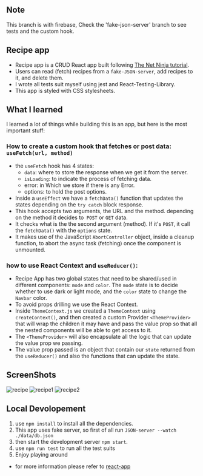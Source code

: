 ## Note
This branch is with firebase, Check the 'fake-json-server' branch to see tests and the custom hook.
## Recipe app
- Recipe app is a CRUD React app built following [The Net Ninja tutorial](https://www.udemy.com/course/build-web-apps-with-react-firebase/).
- Users can read (fetch) recipes from a `fake-JSON-server`, add recipes to it, and delete them.
- I wrote all tests suit myself using jest and React-Testing-Library.
- This app is styled with CSS stylesheets.
## What I learned
I learned a lot of things while building this is an app, but here is the most important stuff:
### How to create a custom hook that fetches or post data: `useFetch(url, method)`
- the `useFetch` hook has 4 states: 
  - `data`: where to store the response when we get it from the server.
  - `isLoading`: to indicate the process of fetching data.
  - error: in Which we store if there is any Error.
  - options: to hold the post options.
- Inside a `useEffect` we have a `fetchData()` function that updates the states depending on the `try catch` block response.
- This hook accepts two arguments, the URL and the method. depending on the method it decides to` POST` or `GET` data.
- It checks what is the the second argument (method). If it's `POST`, it call the `fetchData()` with the `options` state.
- It makes use of the JavaScript `AbortController` object, inside a cleanup function, to abort the async task (fetching) once the component is unmounted.
### how to use React Context and `useReducer()`:
- Recipe App has two global states that need to be shared/used in different components: `mode` and `color`. The `mode` state is to decide whether to use dark or light mode, and the `color` state to change the `Navbar` color.
- To avoid props drilling we use the React Context.
- Inside `ThemeContext.js` we created a `ThemeContext` using `createContext()`, and then created a custom Provider `<ThemeProvider>` that will wrap the children it may have and pass the value prop so that all the nested components will be able to get access to it.
- The `<ThemeProvider>` will also encapsulate all the logic that can update the value prop we passing.
- The value prop passed is an object that contain our `state` returned from the `useReducer()` and also the functions that can update the state.
## ScreenShots
![recipe](https://user-images.githubusercontent.com/85396770/155761231-6df4ab0e-6ee4-44c8-9e2b-af3a80a32da5.PNG)
![recipe1](https://user-images.githubusercontent.com/85396770/155761257-229dea9b-9eb0-4698-8ede-d720f1ace5eb.PNG)
![recipe2](https://user-images.githubusercontent.com/85396770/155761279-e7076d29-1776-4d4b-82e0-9bdcd06b7a9c.PNG)
## Local Devolopement
1. use `npm install` to install all the dependencies.
2. This app uses fake server, so first of all run `JSON-server --watch ./data/db.json`
3. then start the development server  `npm start`.
4. use `npm run test` to run all the test suits
5. Enjoy playing around
- for more information  please refer to [react-app](/react-app.md)

